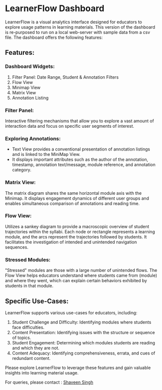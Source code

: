 # LearnerFlow Dashboard

LearnerFlow is a visual analytics interface designed for educators to explore usage patterns in learning materials. This version of the dashboard is re-purposed to run on a local web-server with sample data from a csv file. The dashboard offers the following features:

## Features:

### Dashboard Widgets:
1. Filter Panel: Date Range, Student & Annotation Filters
2. Flow View
3. Minimap View
4. Matrix View
5. Annotation Listing

### Filter Panel:
Interactive filtering mechanisms that allow you to explore a vast amount of interaction data and focus on specific user segments of interest.

### Exploring Annotations:
- Text View provides a conventional presentation of annotation listings and is linked to the MiniMap View.
- It displays important attributes such as the author of the annotation, timestamp, annotation text/message, module reference, and annotation category.

### Matrix View:
The matrix diagram shares the same horizontal module axis with the Minimap. It displays engagement dynamics of different user groups and enables simultaneous comparison of annotations and reading time.

### Flow View:
Utilizes a sankey diagram to provide a macroscopic overview of student trajectories within the syllabi. Each node or rectangle represents a learning module, and the arcs represent the trajectories followed by students. It facilitates the investigation of intended and unintended navigation sequences.

### Stressed Modules:
"Stressed" modules are those with a large number of unintended flows. The Flow View helps educators understand where students came from (module) and where they went, which can explain certain behaviors exhibited by students in that module.

## Specific Use-Cases:
LearnerFlow supports various use-cases for educators, including:
1. Student Challenge and Difficulty: Identifying modules where students face difficulties.
2. Content Presentation: Identifying issues with the structure or sequence of topics.
3. Student Engagement: Determining which modules students are reading and which they are not.
4. Content Adequacy: Identifying comprehensiveness, errata, and cues of redundant content.

Please explore LearnerFlow to leverage these features and gain valuable insights into learning material usage.

For queries, please contact : [Shaveen Singh](shaveen.singh@gmail.com) 
